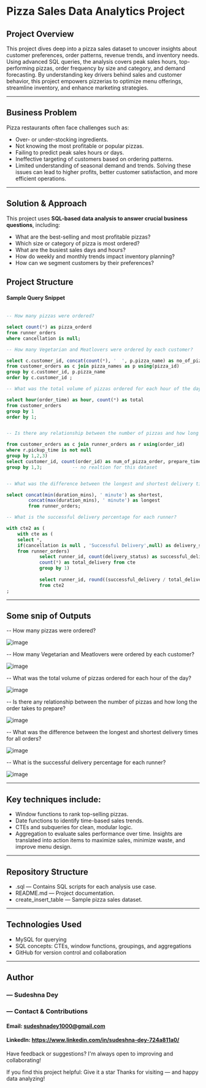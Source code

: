 
#  Pizza Sales Data Analytics Project

## Project Overview

This project dives deep into a pizza sales dataset to uncover insights about customer preferences, order patterns, revenue trends, and inventory needs. Using advanced SQL queries, the analysis covers peak sales hours, top-performing pizzas, order frequency by size and category, and demand forecasting.
By understanding key drivers behind sales and customer behavior, this project empowers pizzerias to optimize menu offerings, streamline inventory, and enhance marketing strategies.

---
## Business Problem
Pizza restaurants often face challenges such as:

- Over- or under-stocking ingredients.
- Not knowing the most profitable or popular pizzas.
- Failing to predict peak sales hours or days.
- Ineffective targeting of customers based on ordering patterns.
- Limited understanding of seasonal demand and trends.
Solving these issues can lead to higher profits, better customer satisfaction, and more efficient operations.
---
## Solution & Approach
This project uses **SQL-based data analysis to answer crucial business questions**, including:

- What are the best-selling and most profitable pizzas?
- Which size or category of pizza is most ordered?
- What are the busiest sales days and hours?
- How do weekly and monthly trends impact inventory planning?
- How can we segment customers by their preferences?

##  Project Structure

####  Sample Query Snippet

```sql

-- How many pizzas were ordered?

select count(*) as pizza_orderd
from runner_orders 
where cancellation is null;

-- How many Vegetarian and Meatlovers were ordered by each customer?

select c.customer_id, concat(count(*), '  ', p.pizza_name) as no_of_pizza_ordered
from customer_orders as c join pizza_names as p using(pizza_id)
group by c.customer_id, p.pizza_name
order by c.customer_id ;

-- What was the total volume of pizzas ordered for each hour of the day?

select hour(order_time) as hour, count(*) as total
from customer_orders
group by 1
order by 1;


-- Is there any relationship between the number of pizzas and how long the order takes to prepare?

from customer_orders as c join runner_orders as r using(order_id)
where r.pickup_time is not null
group by 1,2,3)
select customer_id, count(order_id) as num_of_pizza_order, prepare_time from cte
group by 1,3;           -- no realtion for this dataset


-- What was the difference between the longest and shortest delivery times for all orders?

select concat(min(duration_mins), ' minute') as shortest,
		concat(max(duration_mins), ' minute') as longest
        from runner_orders;

-- What is the successful delivery percentage for each runner?

with cte2 as (
	with cte as (
    select *, 
	if(cancellation is null , 'Successful Delivery',null) as delivery_status
	from runner_orders)
			select runner_id, count(delivery_status) as successful_delivery, 
			count(*) as total_delivery from cte
			group by 1)
            
            select runner_id, round((successful_delivery / total_delivery)*100,2) as percent
            from cte2
;


```
---

## Some snip of Outputs

-- How many pizzas were ordered?

![image](https://github.com/user-attachments/assets/2be133d4-84c6-42bf-8ac7-3843e2aa6f38)

-- How many Vegetarian and Meatlovers were ordered by each customer?

![image](https://github.com/user-attachments/assets/5d57d112-0673-46bb-90de-2ca59ea1cde8)

 -- What was the total volume of pizzas ordered for each hour of the day?

![image](https://github.com/user-attachments/assets/ef1a1b3d-b808-42f4-8387-9524a36bd2c9)

-- Is there any relationship between the number of pizzas and how long the order takes to prepare?

![image](https://github.com/user-attachments/assets/e284d3e4-b495-49de-9ecb-98c112e04156)

 -- What was the difference between the longest and shortest delivery times for all orders?

![image](https://github.com/user-attachments/assets/ac360b69-8439-44ff-b1df-eb620e75b8da)

-- What is the successful delivery percentage for each runner?

![image](https://github.com/user-attachments/assets/a0f38fdf-26dd-4afa-89d0-9faa92703c57)



---
## Key techniques include:

- Window functions to rank top-selling pizzas.
- Date functions to identify time-based sales trends.
- CTEs and subqueries for clean, modular logic.
- Aggregation to evaluate sales performance over time.
Insights are translated into action items to maximize sales, minimize waste, and improve menu design.
---
## Repository Structure
- .sql — Contains SQL scripts for each analysis use case.
- README.md — Project documentation.
- create_insert_table — Sample pizza sales dataset.

---
## Technologies Used
- MySQL for querying
- SQL concepts: CTEs, window functions, groupings, and aggregations
- GitHub for version control and collaboration
---

## Author
### — Sudeshna Dey
###  — Contact & Contributions

####  Email: sudeshnadey1000@gmail.com
####  LinkedIn: https://www.linkedin.com/in/sudeshna-dey-724a811a0/
 Have feedback or suggestions? I'm always open to improving and collaborating!
 
If you find this project helpful:
Give it a star
Thanks for visiting — and happy data analyzing!

